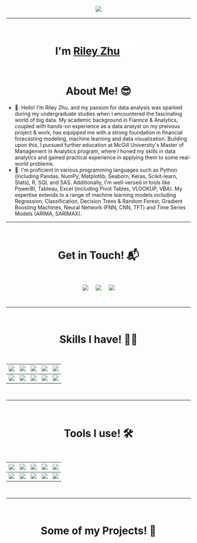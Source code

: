 <p align="center">
  <img src="https://miro.medium.com/max/2048/1*OohqW5DGh9CQS4hLY5FXzA.png" height="230"/>
</p>
<hr>
<h1 align="center">I'm <a href="(https://github.com/RileyXiaoyu)">Riley Zhu<a><img src="https://github.com/Kathryn-Jie/Kathryn-Jie/blob/main/wave.gif" width="60px"/></h1>
<Br>
<h1 align="center">About Me! 😎</h1>

- 🏫: Hello! I'm Riley Zhu, and my passion for data analysis was sparked during my undergraduate studies when I encountered the fascinating world of big data. My academic background in Fiannce & Analytics, coupled with hands-on experience as a data analyst on my preivous project & work, has equipped me with a strong foundation in financial forecasting modeling, machine learning and data visualization. Building upon this, I pursued further education at McGill University's Master of Management in Analytics program, where I honed my skills in data analytics and gained practical experience in applying them to some real-world problems.
- 🔭: I'm proficient in various programming languages such as Python (including Pandas, NumPy, Matplotlib, Seaborn, Keras, Scikit-learn, Stats), R, SQL and SAS. Additionally, I'm well-versed in tools like PowerBI, Tableau, Excel (including Pivot Tables, VLOOKUP, VBA). My expertise extends to a range of machine learning models including Regression, Classification, Decision Trees & Random Forest, Gradient Boosting Machines, Neural Network (FNN, CNN, TFT) and Time Series Models (ARIMA, SARIMAX).
  
<hr>
<Br>
<h1 align="center">Get in Touch! 📬</h1>
<Br>
<p align="center">
<a href="https://www.linkedin.com/in/xiaoyu-zhu-riley/" target="blank"><img align="center" src="https://img.shields.io/badge/Riley Zhu-0077B5?style=for-the-badge&logo=linkedin&logoColor=white" /></a> &nbsp;&nbsp;&nbsp;  <a href="xiaoyu.zhu@mail.mcgill.ca" target="blank"><img align="center" src="https://img.shields.io/badge/xiaoyu.zhu@mail.mcgill.ca-D14836?style=for-the-badge&logo=gmail&logoColor=white" /></a>    &nbsp;&nbsp;&nbsp;       <a href="https://github.com/RileyXiaoyu" target="blank"><img align="center" src="https://img.shields.io/badge/Riley Zhu-100000?style=for-the-badge&logo=github&logoColor=white" /></a>
</p>
  
<Br>
<hr>
<Br>
<h1 align="center">Skills I have! 🤸‍♂</h1>
<Br>
  
|![](https://img.shields.io/badge/Machine%20Learning-brightgreen?style=for-the-badge)|![](https://img.shields.io/badge/ML-Supervized%20Learning-brightgreen?style=for-the-badge)|![](https://img.shields.io/badge/ML-Unsupervized%20Learning-brightgreen?style=for-the-badge)|![](https://img.shields.io/badge/Web%20Scraping-red?style=for-the-badge)|![](https://img.shields.io/badge/Dashboards-red?style=for-the-badge)|
|---|---|---|---|---|
|![](https://img.shields.io/badge/Data%20Science-blue?style=for-the-badge)|![](https://img.shields.io/badge/DS-Data%20Cleaning-blue?style=for-the-badge)|![](https://img.shields.io/badge/DS-Data%20Analysis-blue?style=for-the-badge)|![](https://img.shields.io/badge/DS-Data%20Visualization-blue?style=for-the-badge)|![](https://img.shields.io/badge/And%20More!-yellow?style=for-the-badge)|
  
  
<Br>
<hr>
<Br>
<h1 align="center">Tools I use! 🛠️</h1>
<Br>
 
|![](https://img.shields.io/badge/Python-FFD43B?style=for-the-badge&logo=python&logoColor=darkgreen)|![](https://img.shields.io/badge/TensorFlow-FF6F00?style=for-the-badge&logo=TensorFlow&logoColor=white)|![](https://img.shields.io/badge/scikit_learn-F7931E?style=for-the-badge&logo=scikit-learn&logoColor=white)|![](https://img.shields.io/badge/Keras-D00000?style=for-the-badge&logo=Keras&logoColor=white)|![](https://img.shields.io/badge/Jupyter-F37626.svg?&style=for-the-badge&logo=Jupyter&logoColor=white)|
|---|---|---|---|---|
|![](https://img.shields.io/badge/conda-342B029.svg?&style=for-the-badge&logo=anaconda&logoColor=white)|![](https://img.shields.io/badge/Pandas-2C2D72?style=for-the-badge&logo=pandas&logoColor=white)|![](https://img.shields.io/badge/Numpy-777BB4?style=for-the-badge&logo=numpy&logoColor=white)|![](https://img.shields.io/badge/Plotly-239120?style=for-the-badge&logo=plotly&logoColor=white)|![](https://img.shields.io/badge/And%20More!-yellow?style=for-the-badge)|
  

<Br>
<hr>
<Br>
<h1 align="center">Some of my Projects! 🎨</h1>
<Br>



<!--
**RileyXiaoyu/RileyXiaoyu** is a ✨ _special_ ✨ repository because its `README.md` (this file) appears on your GitHub profile.

Here are some ideas to get you started:

- 🔭 I’m currently working on ...
- 🌱 I’m currently learning ...
- 👯 I’m looking to collaborate on ...
- 🤔 I’m looking for help with ...
- 💬 Ask me about ...
- 📫 How to reach me: ...
- 😄 Pronouns: ...
- ⚡ Fun fact: ...
-->
